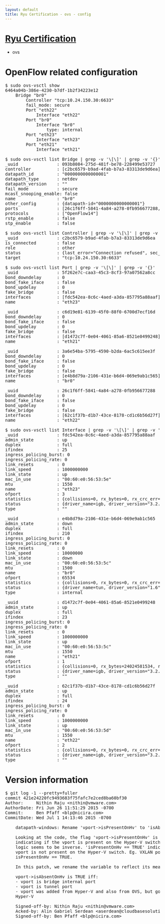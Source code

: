 ```yaml
---
layout: default
title: Ryu Certification - ovs - config
---
```

# [Ryu Certification](http://osrg.github.io/ryu/certification.html)
* ovs 

# OpenFlow related configuration
<pre>
$ sudo ovs-vsctl show
6464a04b-386e-4230-b7df-1b2f34223e12
    Bridge "br0"
        Controller "tcp:10.24.150.30:6633"
        fail_mode: secure
        Port "eth22"
            Interface "eth22"
        Port "br0"
            Interface "br0"
                type: internal
        Port "eth23"
            Interface "eth23"
        Port "eth21"
            Interface "eth21"

$ sudo ovs-vsctl list Bridge | grep -v '\[\]' | grep -v '{}'
_uuid               : 093b8084-275d-481f-be78-228499e53727
controller          : [c2bc6579-b9ad-4fab-b7a3-83313de9d6ea]
datapath_id         : "0000000000000001"
datapath_type       : netdev
datapath_version    : "<built-in>"
fail_mode           : secure
mcast_snooping_enable: false
name                : "br0"
other_config        : {datapath-id="0000000000000001"}
ports               : [26c1f6ff-5841-4a84-a278-0fb956677288, 3a6e54ba-5795-4590-b2da-6ac5c615ee3f, 5f262e7c-caa3-45c3-8cf3-97a07562a8cc, c6d19e81-6139-45f0-88f0-6700d7ecf16d]
protocols           : ["OpenFlow14"]
rstp_enable         : false
stp_enable          : false

$ sudo ovs-vsctl list Controller | grep -v '\[\]' | grep -v '{}'
_uuid               : c2bc6579-b9ad-4fab-b7a3-83313de9d6ea
is_connected        : false
role                : other
status              : {last_error="Connection refused", sec_since_disconnect="1", state=BACKOFF}
target              : "tcp:10.24.150.30:6633"

$ sudo ovs-vsctl list Port | grep -v '\[\]' | grep -v '{}'
_uuid               : 5f262e7c-caa3-45c3-8cf3-97a07562a8cc
bond_downdelay      : 0
bond_fake_iface     : false
bond_updelay        : 0
fake_bridge         : false
interfaces          : [fdc542ea-8c6c-4aed-a3da-857795a88aaf]
name                : "eth23"

_uuid               : c6d19e81-6139-45f0-88f0-6700d7ecf16d
bond_downdelay      : 0
bond_fake_iface     : false
bond_updelay        : 0
fake_bridge         : false
interfaces          : [d1472c7f-0e04-4061-85a6-8521e0499248]
name                : "eth21"

_uuid               : 3a6e54ba-5795-4590-b2da-6ac5c615ee3f
bond_downdelay      : 0
bond_fake_iface     : false
bond_updelay        : 0
fake_bridge         : false
interfaces          : [e4b8d79a-2106-431e-b6d4-069e9ab1c565]
name                : "br0"

_uuid               : 26c1f6ff-5841-4a84-a278-0fb956677288
bond_downdelay      : 0
bond_fake_iface     : false
bond_updelay        : 0
fake_bridge         : false
interfaces          : [62c1f37b-d1b7-43ce-8178-cd1c6b56d27f]
name                : "eth22"

$ sudo ovs-vsctl list Interface | grep -v '\[\]' | grep -v '{}'
_uuid               : fdc542ea-8c6c-4aed-a3da-857795a88aaf
admin_state         : up
duplex              : full
ifindex             : 25
ingress_policing_burst: 0
ingress_policing_rate: 0
link_resets         : 0
link_speed          : 1000000000
link_state          : up
mac_in_use          : "00:60:e0:56:53:5e"
mtu                 : 1550
name                : "eth23"
ofport              : 3
statistics          : {collisions=0, rx_bytes=0, rx_crc_err=0, rx_dropped=0, rx_errors=0, rx_frame_err=0, rx_over_err=0, rx_packets=0, tx_bytes=1176922500, tx_dropped=0, tx_errors=0, tx_packets=784615}
status              : {driver_name=igb, driver_version="3.2.10-k", firmware_version="2.10-9"}
type                : ""

_uuid               : e4b8d79a-2106-431e-b6d4-069e9ab1c565
admin_state         : down
duplex              : full
ifindex             : 210
ingress_policing_burst: 0
ingress_policing_rate: 0
link_resets         : 0
link_speed          : 10000000
link_state          : down
mac_in_use          : "00:60:e0:56:53:5c"
mtu                 : 1500
name                : "br0"
ofport              : 65534
statistics          : {collisions=0, rx_bytes=0, rx_crc_err=0, rx_dropped=0, rx_errors=0, rx_frame_err=0, rx_over_err=0, rx_packets=0, tx_bytes=0, tx_dropped=0, tx_errors=0, tx_packets=0}
status              : {driver_name=tun, driver_version="1.6", firmware_version="N/A"}
type                : internal

_uuid               : d1472c7f-0e04-4061-85a6-8521e0499248
admin_state         : up
duplex              : full
ifindex             : 23
ingress_policing_burst: 0
ingress_policing_rate: 0
link_resets         : 0
link_speed          : 1000000000
link_state          : up
mac_in_use          : "00:60:e0:56:53:5c"
mtu                 : 1550
name                : "eth21"
ofport              : 1
statistics          : {collisions=0, rx_bytes=24024581534, rx_crc_err=0, rx_dropped=0, rx_errors=0, rx_frame_err=0, rx_over_err=0, rx_packets=16026376, tx_bytes=0, tx_dropped=0, tx_errors=0, tx_packets=0}
status              : {driver_name=igb, driver_version="3.2.10-k", firmware_version="2.10-9"}
type                : ""

_uuid               : 62c1f37b-d1b7-43ce-8178-cd1c6b56d27f
admin_state         : up
duplex              : full
ifindex             : 24
ingress_policing_burst: 0
ingress_policing_rate: 0
link_resets         : 0
link_speed          : 1000000000
link_state          : up
mac_in_use          : "00:60:e0:56:53:5d"
mtu                 : 1550
name                : "eth22"
ofport              : 2
statistics          : {collisions=0, rx_bytes=0, rx_crc_err=0, rx_dropped=0, rx_errors=0, rx_frame_err=0, rx_over_err=0, rx_packets=0, tx_bytes=18089315792, tx_dropped=0, tx_errors=0, tx_packets=12064077}
status              : {driver_name=igb, driver_version="3.2.10-k", firmware_version="2.10-9"}
type                : ""
</pre>

# Version information
<pre>
$ git log -1 --pretty=fuller
commit 421e24220fc9493683f75fafc7e2ced8ba60bf30
Author:     Nithin Raju &lt;nithin@vmware.com&gt;
AuthorDate: Fri Jun 26 11:51:29 2015 -0700
Commit:     Ben Pfaff &lt;blp@nicira.com&gt;
CommitDate: Wed Jul 1 14:13:46 2015 -0700

    datapath-windows: Rename 'vport-&gt;isPresentOnHv' to 'isAbsentOnHv'
    
    Looking at the code, the flag 'vport-&gt;isPresentOnHv' is actually
    indicating if the vport is present on the Hyper-V switch or not, but the
    logic seems to be inverse. 'isPresentOnHv == TRUE' indicates that the
    vport is not present on the Hyper-V switch. Eg. VXLAN port, would have
    isPresentOnHv == TRUE.
    
    In this patch, we rename the variable to reflect its meaning.
    
    vport-&gt;isAbsentOnHv is TRUE iff:
    - vport is bridge internal port
    - vport is tunnel port
    - vport was added from Hyper-V and also from OVS, but got deleted from
    Hyper-V
    
    Signed-off-by: Nithin Raju &lt;nithin@vmware.com&gt;
    Acked-by: Alin Gabriel Serdean &lt;aserdean@cloudbasesolutions.com&gt;
    Signed-off-by: Ben Pfaff &lt;blp@nicira.com&gt;
</pre>
